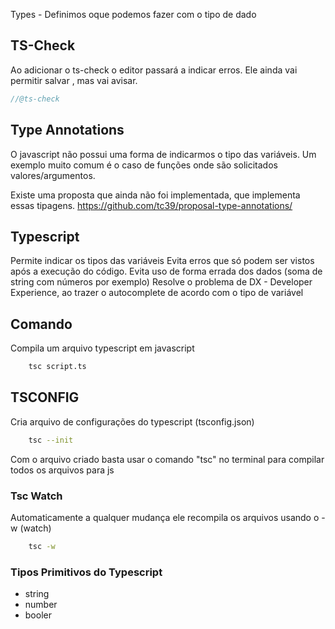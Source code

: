 Types - Definimos oque podemos fazer com o tipo de dado

## TS-Check
Ao adicionar o ts-check o editor passará a indicar erros. 
Ele ainda vai permitir salvar , mas vai avisar.

```js
//@ts-check 
```

## Type Annotations

O javascript não possui uma forma de indicarmos o tipo das variáveis.
Um exemplo muito comum é o caso de funções onde são solicitados valores/argumentos.

Existe uma proposta que ainda não foi implementada, que implementa essas tipagens.
https://github.com/tc39/proposal-type-annotations/



## Typescript

Permite indicar os tipos das variáveis
Evita erros que só podem ser vistos após a execução do código.
Evita uso de forma errada dos dados (soma de string com números por exemplo)
Resolve o problema de DX - Developer Experience, ao trazer o autocomplete de acordo com o tipo de variável



## Comando

Compila um arquivo typescript em javascript

```bash 
    tsc script.ts 
```

## TSCONFIG


Cria arquivo de configurações do typescript (tsconfig.json)
```bash
    tsc --init
```
Com o arquivo criado basta usar o comando "tsc" no terminal para compilar todos os arquivos para js


### Tsc Watch
Automaticamente a qualquer mudança ele recompila os arquivos usando
o -w (watch)
```bash
    tsc -w
```

### Tipos Primitivos do Typescript

- string 
- number
- booler
